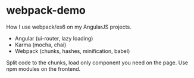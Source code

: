 # webpack-demo
How I use webpack/es6 on my AngularJS projects.

- Angular (ui-router, lazy loading)
- Karma (mocha, chai)
- Webpack (chunks, hashes, minification, babel)

Split code to the chunks, load only component you need on the page. 
Use npm modules on the frontend. 
